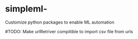 # simpleml-
Customize python packages to enable ML automation 


#TODO: Make urlRetriver compitible to import csv file from urls 
